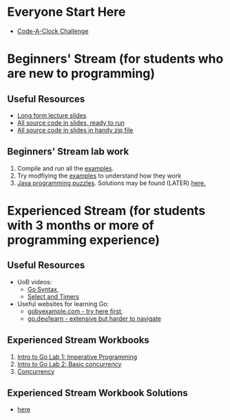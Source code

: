# Everyone Start Here

* [Code-A-Clock Challenge](https://uob-summerschool.github.io/code-a-clock/)

# Beginners' Stream (for students who are new to programming)

## Useful Resources

* [Long form lecture slides](https://github.com/UoB-SummerSchool/Programming-in-Java-Resources/tree/main/slides)
* [All source code in slides, ready to run](https://github.com/UoB-SummerSchool/Programming-in-Java-Resources/tree/main/code_examples)
* [All source code in slides in handy zip file](https://github.com/UoB-SummerSchool/Programming-in-Java-Resources/raw/main/code_examples/AllExamples.zip)

## Beginners' Stream lab work

1. Compile and run all the [examples](https://github.com/UoB-SummerSchool/Programming-in-Java-Resources/tree/main/code_examples).
2. Try modfiying the [examples](https://github.com/UoB-SummerSchool/Programming-in-Java-Resources/tree/main/code_examples) to understand how they work
3. [Java programming puzzles](https://github.com/UoB-SummerSchool/Programming-in-Java-Questions/blob/main/README.md). Solutions may be found (LATER) [here.](https://github.com/UoB-SummerSchool/JavaProblemsSolutions/tree/main)

# Experienced Stream (for students with 3 months or more of programming experience)

## Useful Resources

* UoB videos:
  * [Go Syntax](https://uob-my.sharepoint.com/personal/sh1670_bristol_ac_uk/_layouts/15/stream.aspx?id=%2Fpersonal%2Fsh1670%5Fbristol%5Fac%5Fuk%2FDocuments%2FStream%20Migrated%20Videos%2FConcurrency%20Lecture%202%2C%20part%202%2D20201008%5F012118%2Emp4&nav=eyJyZWZlcnJhbEluZm8iOnsicmVmZXJyYWxBcHAiOiJTdHJlYW1XZWJBcHAiLCJyZWZlcnJhbFZpZXciOiJTaGFyZURpYWxvZy1MaW5rIiwicmVmZXJyYWxBcHBQbGF0Zm9ybSI6IldlYiIsInJlZmVycmFsTW9kZSI6InZpZXcifX0%3D&referrer=StreamWebApp%2EWeb&referrerScenario=AddressBarCopied%2Eview%2E32e59510%2Deeda%2D414f%2D97f4%2Dddf7143af683),
  * [Select and Timers](https://uob-my.sharepoint.com/:v:/r/personal/sh1670_bristol_ac_uk/Documents/Stream%20Migrated%20Videos/Concurrency%20Lecture%20Short%202-20201008_012113.mp4?csf=1&web=1&e=34UwpK&nav=eyJyZWZlcnJhbEluZm8iOnsicmVmZXJyYWxBcHAiOiJTdHJlYW1XZWJBcHAiLCJyZWZlcnJhbFZpZXciOiJTaGFyZURpYWxvZy1MaW5rIiwicmVmZXJyYWxBcHBQbGF0Zm9ybSI6IldlYiIsInJlZmVycmFsTW9kZSI6InZpZXcifX0%3D)
* Useful websites for learning Go:
  * [gobyexample.com - try here first](https://gobyexample.com/),
  * [go.dev/learn - extensive but harder to navigate](https://go.dev/learn/)

## Experienced Stream Workbooks
1. [Intro to Go Lab 1: Imperative Programming](https://github.com/UoB-SummerSchool/go-1)
2. [Intro to Go Lab 2: Basic concurrency](https://github.com/UoB-SummerSchool/go-2)
3. [Concurrency](https://github.com/UoB-SummerSchool/go-3)

##  Experienced Stream Workbook Solutions
* [here](https://github.com/UoB-SummerSchool/Lab-Solutions)
